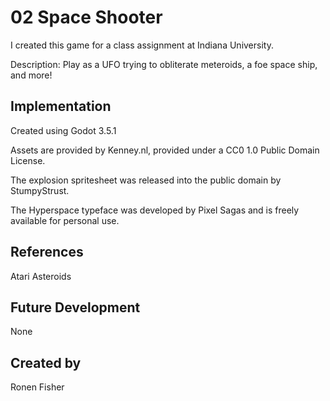 # 02 Space Shooter

I created this game for a class assignment at Indiana University.

Description: Play as a UFO trying to obliterate meteroids, a foe space ship, and more!

## Implementation
Created using Godot 3.5.1

Assets are provided by Kenney.nl, provided under a CC0 1.0 Public Domain License.

The explosion spritesheet was released into the public domain by StumpyStrust.

The Hyperspace typeface was developed by Pixel Sagas and is freely available for personal use.

## References
Atari Asteroids

## Future Development
None

## Created by
Ronen Fisher
